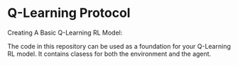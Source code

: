 # Q-Learning Protocol
Creating A Basic Q-Learning RL Model:

The code in this repository can be used as a foundation for your Q-Learning RL model. It contains clasess for both the environment and the agent.
